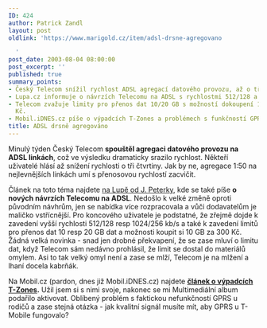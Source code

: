 ```yaml
---
ID: 424
author: Patrick Zandl
layout: post
oldlink: 'https://www.marigold.cz/item/adsl-drsne-agregovano

  '
post_date: 2003-08-04 08:00:00
post_excerpt: ''
published: true
summary_points:
- Český Telecom snížil rychlost ADSL agregací datového provozu, až o tři čtvrtiny.
- Lupa.cz informuje o návrzích Telecomu na ADSL s rychlostmi 512/128 a 1024/256 kb/s.
- Telecom zvažuje limity pro přenos dat 10/20 GB s možností dokoupení 10 GB za 300
  Kč.
- Mobil.iDNES.cz píše o výpadcích T-Zones a problémech s funkčností GPRS u T-Mobile.
title: ADSL drsně agregováno
---
```


<p>
Minulý týden Český Telecom <STRONG>spouštěl agregaci datového provozu na ADSL linkách</STRONG>, což ve výsledku dramaticky srazilo rychlost. Někteří uživatelé hlásí až snížení rychlosti o tři čtvrtiny. Jak by ne, agregace 1:50 na nejlevnějších linkách umí s přenosovou rychlostí zacvičit. </p>

<p>
Článek na toto téma najdete <A href="http://www.lupa.cz/clanek.php3?show=2955" target=_blank>na Lupě od J. Peterky</A>, kde se také píše <STRONG>o nových návrzích Telecomu na ADSL</STRONG>. Nedošlo k velké změně oproti původním návhrům, jen se nabídka více rozpracovala a vůči dodavatelům je maličko vstřícnější. Pro koncového uživatele je podstatné, že zřejmě dojde k zavedení vyšší rychlosti 512/128 resp 1024/256&#160;kb/s a také k zavedení limitů pro přenos dat 10 resp 20 GB dat a možnosti koupit si 10 GB za 300 Kč. Žádná velká novinka - snad jen drobné překvapení, že se zase mluví o limitu dat, když Telecom sám nedávno&#160;prohlásil, že limit se dostal do materiálů omylem. Asi to tak velký omyl není a zase se mlží, Telecom je na mlžení a lhaní docela kabrňák.&#160;</p>

<p>
Na Mobil.cz (pardon, dnes již Mobil.iDNES.cz) najdete <A href="http://mobil.idnes.cz/aktuality/tzonesdown030801.html" target=_blank><STRONG>článek o výpadcích T-Zones</STRONG></A><STRONG>.</STRONG> Užil jsem si s nimi svoje, nakonec se mi Multimediální album podařilo aktivovat. Oblíbený problém s faktickou nefunkčností GPRS u rodičů a zase stejná otázka - jak kvalitní signál musíte mít, aby GPRS u T-Mobile fungovalo?</p>